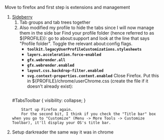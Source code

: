 Move to firefox and first step is extensions and management
1. [Sideberry](https://github.com/mbnuqw/sidebery)
	1. Tab groups and tab trees together
	2. Also modified my profile to hide the tabs since I will now manage them in the side bar
	    Find your profile folder (hence referred to as ${PROFILE}): go to about:support and look at the line that says "Profile folder".
	    Toggle the relevant about:config flags.
	    - **`toolkit.legacyUserProfileCustomizations.stylesheets`**
		- **`layers.acceleration.force-enabled`**
		- **`gfx.webrender.all`**
		- **`gfx.webrender.enabled`**
		- **`layout.css.backdrop-filter.enabled`**
		- **`svg.context-properties.content.enabled`**
	    Close Firefox.
	    Put this in ${PROFILE}/chrome/userChrome.css (create the file if it doesn't already exist):
		```css
	#TabsToolbar
	{
	    visibility: collapse;
	}
	```
		Start up Firefox again.
		For the second bit, I think if you check the "Title bar" box when you go to "Customize" (Menu -> More Tools -> Customize Toolbar), it'll display your OS's title bar.
1. Setup darkreader the same way it was in chrome 